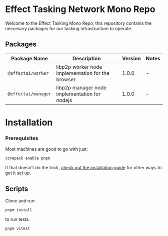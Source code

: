 # Effect Tasking Network Mono Repo

Welcome to the Effect Tasking Mono Repo, this repository contains the neccesary packages for our tasking infrastructure to operate.

## Packages

| Package Name     | Description                                 | Version | Notes                      |
|------------------|---------------------------------------------|---------|----------------------------|
| `@effectai/worker`| libp2p worker node implementation for the browser | 1.0.0   | -        |
| `@effectai/manager`| libp2p manager node implementation for nodejs   | 1.0.0   | -         |


# Installation

### Prerequisites
Most machines are good to go with just:

```
corepack enable pnpm
```
If that doesn't do the trick, [check out the installation guide](https://pnpm.io/installation) for other ways to get it set up.

## Scripts

Clone and run:

```pnpm install```


to run tests:

```pnpm vitest```